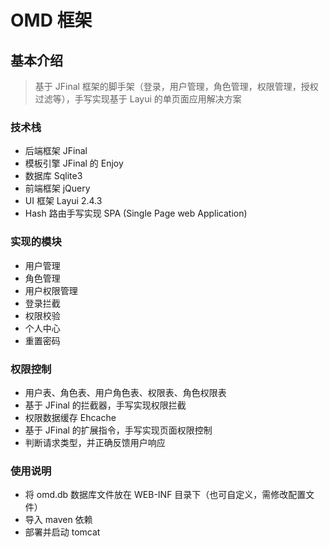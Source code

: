 # OMD 框架

## 基本介绍

> 基于 JFinal 框架的脚手架（登录，用户管理，角色管理，权限管理，授权过滤等），手写实现基于 Layui 的单页面应用解决方案

### 技术栈
* 后端框架 JFinal
* 模板引擎 JFinal 的 Enjoy
* 数据库 Sqlite3
* 前端框架 jQuery
* UI 框架 Layui 2.4.3
* Hash 路由手写实现 SPA (Single Page web Application)

### 实现的模块
* 用户管理
* 角色管理
* 用户权限管理
* 登录拦截
* 权限校验
* 个人中心
* 重置密码


### 权限控制
* 用户表、角色表、用户角色表、权限表、角色权限表
* 基于 JFinal 的拦截器，手写实现权限拦截
* 权限数据缓存 Ehcache
* 基于 JFinal 的扩展指令，手写实现页面权限控制
* 判断请求类型，并正确反馈用户响应

### 使用说明
* 将 omd.db 数据库文件放在 WEB-INF 目录下（也可自定义，需修改配置文件）
* 导入 maven 依赖
* 部署并启动 tomcat

